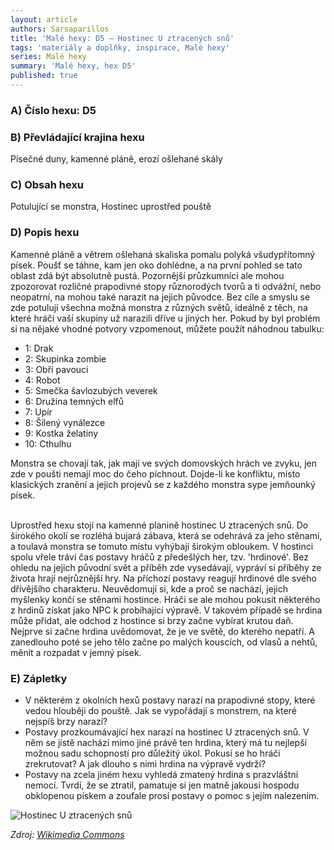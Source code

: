 ```yaml
---
layout: article
authors: Sarsaparillos
title: 'Malé hexy: D5 – Hostinec U ztracených snů'
tags: 'materiály a doplňky, inspirace, Malé hexy'
series: Malé hexy
summary: 'Malé hexy, hex D5'
published: true
---
```


### A) Číslo hexu: D5
  
### B) Převládající krajina hexu

Písečné duny, kamenné pláně, erozí ošlehané skály

### C) Obsah hexu

Potulující se monstra, Hostinec uprostřed pouště

### D) Popis hexu

Kamenné pláně a větrem ošlehaná skaliska pomalu polyká všudypřítomný písek. Poušť se táhne, kam jen oko dohlédne, a na první pohled se tato oblast zdá být absolutně pustá. Pozornější průzkumníci ale mohou zpozorovat rozličné prapodivné stopy různorodých tvorů a ti odvážní, nebo neopatrní, na mohou také narazit na jejich původce. Bez cíle a smyslu se zde potulují všechna možná monstra z různých světů, ideálně z těch, na které hráči vaší skupiny už narazili dříve u jiných her. Pokud by byl problém si na nějaké vhodné potvory vzpomenout, můžete použít náhodnou tabulku:

- 1: Drak  
- 2: Skupinka zombie  
- 3: Obří pavouci  
- 4: Robot  
- 5: Smečka šavlozubých veverek  
- 6: Družina temných elfů  
- 7: Upír  
- 8: Šílený vynálezce  
- 9: Kostka želatiny  
- 10: Cthulhu


Monstra se chovají tak, jak mají ve svých domovských hrách ve zvyku, jen zde v poušti nemají moc do čeho píchnout. Dojde-li ke konfliktu, místo klasických zranění a jejich projevů se z každého monstra sype jemňounký písek.  
<br />

Uprostřed hexu stojí na kamenné planině hostinec U ztracených snů. Do širokého okolí se rozléhá bujará zábava, která se odehrává za jeho stěnami, a toulavá monstra se tomuto místu vyhýbají širokým obloukem. V hostinci spolu vřele tráví čas postavy hráčů z předešlých her, tzv. 'hrdinové'. Bez ohledu na jejich původní svět a příběh zde vysedávají, vypráví si příběhy ze života hrají nejrůznější hry. Na příchozí postavy reagují hrdinové dle svého dřívějšího charakteru. Neuvědomují si, kde a proč se nachází, jejich myšlenky končí se stěnami hostince. Hráči se ale mohou pokusit některého z hrdinů získat jako NPC k probíhající výpravě. V takovém případě se hrdina může přidat, ale odchod z hostince si brzy začne vybírat krutou daň. Nejprve si začne hrdina uvědomovat, že je ve světě, do kterého nepatří. A zanedlouho poté se jeho tělo začne po malých kouscích, od vlasů a nehtů, měnit a rozpadat v jemný písek.
 
### E) Zápletky  

- V některém z okolních hexů postavy narazí na prapodivné stopy, které vedou hlouběji do pouště. Jak se vypořádají s monstrem, na které nejspíš brzy narazí?  
- Postavy prozkoumávající hex narazí na hostinec U ztracených snů. V něm se jistě nachází mimo jiné právě ten hrdina, který má tu nejlepší možnou sadu schopností pro důležitý úkol. Pokusí se ho hráči zrekrutovat? A jak dlouho s nimi hrdina na výpravě vydrží?  
- Postavy na zcela jiném hexu vyhledá zmatený hrdina s prazvláštní nemocí. Tvrdí, že se ztratil, pamatuje si jen matně jakousi hospodu obklopenou pískem a zoufale prosí postavy o pomoc s jejím nalezením.

![Hostinec U ztracených snů]({{site.baseurl}}/82/The_desert_castle_Qasr_Kharana_in_Jordan.jpg)

_Zdroj: [Wikimedia Commons](https://commons.wikimedia.org/wiki/File:The_desert_castle_Qasr_Kharana_in_Jordan.JPG)_
